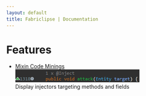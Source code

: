 ```yaml
---
layout: default
title: Fabriclipse | Documentation
---
```


# Features
* [Mixin Code Minings](./mixin_code_minings.html)  
![](./code_mining_example.png)  
Display injectors targeting methods and fields